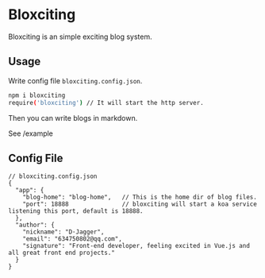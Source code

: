 # Bloxciting

Bloxciting is an simple exciting blog system.

## Usage

Write config file `bloxciting.config.json`.

```bash
npm i bloxciting
require('bloxciting') // It will start the http server.
```

Then you can write blogs in markdown.

See /example

## Config File

```node
// bloxciting.config.json
{
  "app": {
    "blog-home": "blog-home",   // This is the home dir of blog files.
    "port": 18888               // bloxciting will start a koa service listening this port, default is 18888.
  },
  "author": {
    "nickname": "D·Jagger",
    "email": "634750802@qq.com",
    "signature": "Front-end developer, feeling excited in Vue.js and all great front end projects."
  }
}
```
